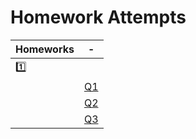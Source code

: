 # Homework Attempts

| Homeworks |-|
|-|-|
| [:one:](1) | |
|            | [Q1](1/hw1-i.jl.ipynb)        |
|            | [Q2](1/hw1-ii.jl.ipynb)       |
|            | [Q3](1/hw1-iii-iv-v.jl.ipynb) |
